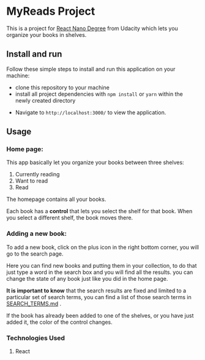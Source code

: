 # MyReads Project

This is a project for [React Nano Degree](https://www.udacity.com/course/react-nanodegree--nd019) from Udacity which lets you organize your books in shelves.

## Install and run
Follow these simple steps to install and run this application on your machine:

* clone this repository to your machine
* install all project dependencies with `npm install` or `yarn` within the newly created directory
- Navigate to `http://localhost:3000/` to view the application.


## Usage
### Home page:
This app basically let you organize your books between three shelves:
1. Currently reading
2. Want to read
3. Read

The homepage contains all your books.

Each book has a **control** that lets you select the shelf for that book. When you select a different shelf, the book moves there.

### Adding a new book:
To add a new book, click on the plus icon in the right bottom corner, you will go to the search page.

Here you can find new books and putting them in your collection, to do that just type a word in the search box and you will find all the results. you can change the state of any book just like you did in the home page.

**It is important to know** that the search results are fixed and limited to a particular set of search terms, you can find a list of those search terms in [SEARCH_TERMS.md](SEARCH_TERMS.md) .

If the book has already been added to one of the shelves, or you have just added it, the color of the control changes.

### Technologies Used
1. React
